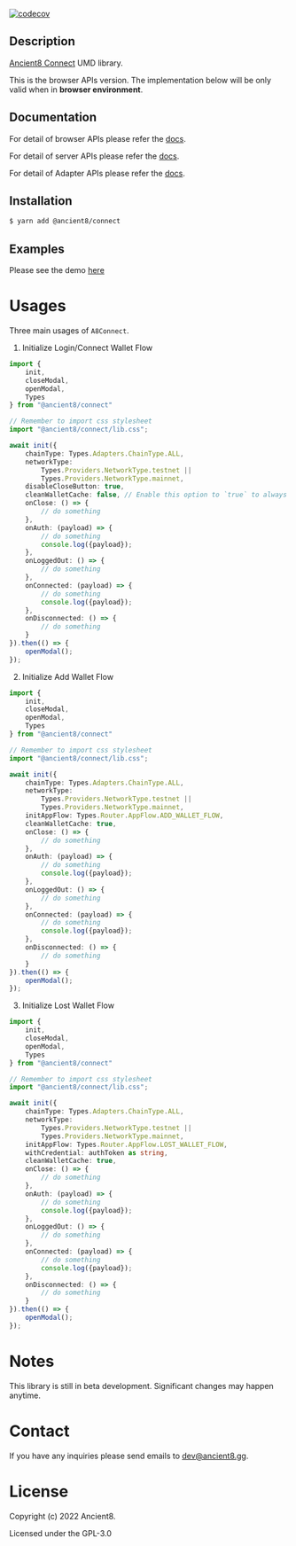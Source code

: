 [![codecov](https://codecov.io/gh/ancient8-dev/a8-id-backend/branch/main/graph/badge.svg?token=IBW28NGP2I)](https://codecov.io/gh/ancient8-dev/a8-id-backend)

## Description

[Ancient8 Connect](https://id.ancient8.gg) UMD library.

This is the browser APIs version. The implementation below will be only valid when in **browser environment**.

## Documentation

For detail of browser APIs please refer the [docs](https://docs.ancient8.dev/browser/modules.html#default).

For detail of server APIs please refer the [docs](https://docs.ancient8.dev/server/modules.html#default).

For detail of Adapter APIs please refer the [docs](https://docs.ancient8.dev/adapter/modules.html#default).

## Installation

```bash
$ yarn add @ancient8/connect
```

## Examples

Please see the demo [here](https://git.ancient8.gg/ancient8-dev/a8-uid/a8-connect-demo)

# Usages

Three main usages of `A8Connect`.

1. Initialize Login/Connect Wallet Flow

```ts
import {
    init,
    closeModal,
    openModal,
    Types
} from "@ancient8/connect"

// Remember to import css stylesheet
import "@ancient8/connect/lib.css";

await init({
    chainType: Types.Adapters.ChainType.ALL,
    networkType:
        Types.Providers.NetworkType.testnet ||
        Types.Providers.NetworkType.mainnet,
    disableCloseButton: true,
    cleanWalletCache: false, // Enable this option to `true` to always show connect wallet popup.
    onClose: () => {
        // do something
    },
    onAuth: (payload) => {
        // do something
        console.log({payload});
    },
    onLoggedOut: () => {
        // do something
    },
    onConnected: (payload) => {
        // do something
        console.log({payload});
    },
    onDisconnected: () => {
        // do something
    }
}).then(() => {
    openModal();
});
```

2. Initialize Add Wallet Flow

```ts
import {
    init,
    closeModal,
    openModal,
    Types
} from "@ancient8/connect"

// Remember to import css stylesheet
import "@ancient8/connect/lib.css";

await init({
    chainType: Types.Adapters.ChainType.ALL,
    networkType:
        Types.Providers.NetworkType.testnet ||
        Types.Providers.NetworkType.mainnet,
    initAppFlow: Types.Router.AppFlow.ADD_WALLET_FLOW,
    cleanWalletCache: true,
    onClose: () => {
        // do something
    },
    onAuth: (payload) => {
        // do something
        console.log({payload});
    },
    onLoggedOut: () => {
        // do something
    },
    onConnected: (payload) => {
        // do something
        console.log({payload});
    },
    onDisconnected: () => {
        // do something
    }
}).then(() => {
    openModal();
});
```

3. Initialize Lost Wallet Flow

```ts
import {
    init,
    closeModal,
    openModal,
    Types
} from "@ancient8/connect"

// Remember to import css stylesheet
import "@ancient8/connect/lib.css";

await init({
    chainType: Types.Adapters.ChainType.ALL,
    networkType:
        Types.Providers.NetworkType.testnet ||
        Types.Providers.NetworkType.mainnet,
    initAppFlow: Types.Router.AppFlow.LOST_WALLET_FLOW,
    withCredential: authToken as string,
    cleanWalletCache: true,
    onClose: () => {
        // do something
    },
    onAuth: (payload) => {
        // do something
        console.log({payload});
    },
    onLoggedOut: () => {
        // do something
    },
    onConnected: (payload) => {
        // do something
        console.log({payload});
    },
    onDisconnected: () => {
        // do something
    }
}).then(() => {
    openModal();
});
```

# Notes

This library is still in beta development. Significant changes may happen anytime.

# Contact

If you have any inquiries please send emails to dev@ancient8.gg.

# License

Copyright (c) 2022 Ancient8.

Licensed under the GPL-3.0
